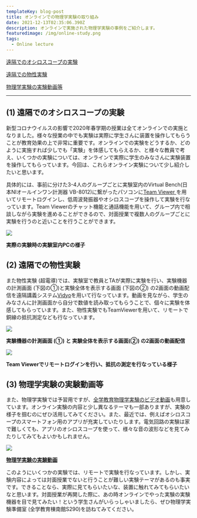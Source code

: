 ```yaml
---
templateKey: blog-post
title: オンラインでの物理学実験の取り組み
date: 2021-12-13T02:35:06.390Z
description: オンラインで実施された物理学実験の事例をご紹介します。
featuredimage: /img/online-study.png
tags:
  - Online lecture
---
```

[遠隔でのオシロスコープの実験](#anchor1)

[遠隔での物性実験](#anchor2)

[物理学実験の実験動画等](#anchor3)

- - -

<a id="anchor1"></a>

## (1) 遠隔でのオシロスコープの実験

新型コロナウイルスの影響で2020年春学期の授業は全てオンラインでの実施となりました。様々な授業の中でも実験は実際に学生さんに装置を操作してもらうことが教育効果の上で非常に重要です。オンラインでの実験をどうするか、どのように実施すれば少しでも「実験」を体感してもらえるか、と様々な教員で考え、いくつかの実験については、オンラインで実際に学生のみなさんに実験装置を操作してもらっています。今回は、これらオンライン実験について少し紹介したいと思います。

具体的には、事前に分けた3-4人のグループごとに実験室内のVirtual Bench(日本NIオールインワン計測器 VB-8012)に繋がったパソコンに[Team Viewer ](https://www.teamviewer.com/ja/)を用いてリモートログインし、低周波発振器やオシロスコープを操作して実験を行なっています。Team Viewerのチャット機能と通話機能を用いて、グループ内で相談しながら実験を進めることができるので、対面授業で複数人のグループごとに実験を行うのと近いことを行うことができます。

![](/img/butsuri_1.png)

**実際の実験時の実験室内PCの様子**

<a id="anchor2"></a>

## (2) 遠隔での物性実験

また物性実験 (超電導)では、実験室で教員とTAが実際に実験を行い、実験機器の計測画面 (下図の①)と実験全体を表示する画面 (下図の②) の2画面の動画配信を遠隔講義システム[Vidyo](https://japan.vidyo.com/)を用いて行なっています。動画を見ながら、学生のみなさんに計測画面から自分で数値を読み取ってもらうことで、個々に実験を体感してもらっています。また、物性実験でもTeamViewerを用いて、リモートで銅線の抵抗測定なども行なっています。

![](/img/butsuri_2_1.png)

**実験機器の計測画面 (①) と 実験全体を表示する画面(②) の2画面の動画配信**

![](/img/butsuri_2_2.png)

**Team Viewerでリモートログインを行い、抵抗の測定を行なっている様子**

<a id="anchor③"></a>

## (3) 物理学実験の実験動画等

また、物理学実験では予習用ですが、[全学教育物理学実験のビデオ動画](http://elearn.ilas.nagoya-u.ac.jp/lms/pex/)も用意しています。オンライン実験の内容と少し異なるテーマも一部ありますが、実験の様子を掴むのにぜひ活用してみてください。また、最近では、例えばオシロスコープのスマートフォン用のアプリが充実していたりします。電気回路の実験は家で難しくても、アプリのオシロスコープを使って、様々な音の波形などを見てみたりしてみてもよいかもしれません。

![](/img/butsuri_3.png)

**[物理学実験の実験動画](http://elearn.ilas.nagoya-u.ac.jp/lms/pex/)**

このようにいくつかの実験では、リモートで実験を行なっています。しかし、実験内容によっては対面授業でないと行うことが難しい実験テーマがあるのも事実です。できることなら、実際に見てもらいたいな、装置に触れてみてもらいたいなと思います。対面授業が再開した際に、あの時オンラインでやった実験の実験機器を目で見てみたい！という学生さんがいらっしゃいましたら、ぜひ物理学実験準備室 (全学教育棟南館S290)を訪ねてみてください。